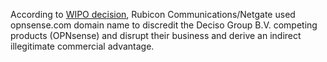 According to [WIPO decision](http://www.wipo.int/amc/en/domains/search/text.jsp?case=D2017-1828), Rubicon Communications/Netgate used opnsense.com
domain name to discredit the Deciso Group B.V. competing products (OPNsense) and disrupt their business and
derive an indirect illegitimate commercial advantage.
